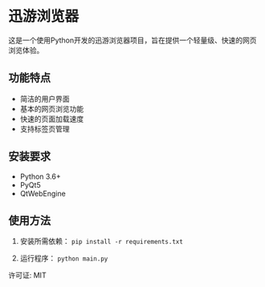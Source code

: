 # 迅游浏览器

这是一个使用Python开发的迅游浏览器项目，旨在提供一个轻量级、快速的网页浏览体验。

## 功能特点
- 简洁的用户界面
- 基本的网页浏览功能
- 快速的页面加载速度
- 支持标签页管理

## 安装要求
- Python 3.6+
- PyQt5
- QtWebEngine

## 使用方法
1. 安装所需依赖：
`pip install -r requirements.txt`

2. 运行程序：
`python main.py`

许可证:
MIT
